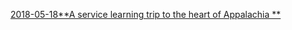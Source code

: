 
[2018-05-18**A service learning trip to the heart of Appalachia **](https://nordiechcharfi.github.io/2018-05-18-A%20service-learning-trip-to-the-heart-of-Appalachia/)